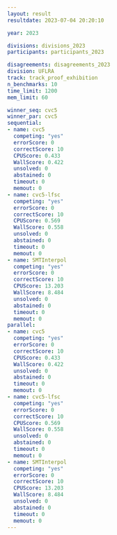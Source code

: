 ```yaml
---
layout: result
resultdate: 2023-07-04 20:20:10

year: 2023

divisions: divisions_2023
participants: participants_2023

disagreements: disagreements_2023
division: UFLRA
track: track_proof_exhibition
n_benchmarks: 10
time_limit: 1200
mem_limit: 60

winner_seq: cvc5
winner_par: cvc5
sequential:
- name: cvc5
  competing: "yes"
  errorScore: 0
  correctScore: 10
  CPUScore: 0.433
  WallScore: 0.422
  unsolved: 0
  abstained: 0
  timeout: 0
  memout: 0
- name: cvc5-lfsc
  competing: "yes"
  errorScore: 0
  correctScore: 10
  CPUScore: 0.569
  WallScore: 0.558
  unsolved: 0
  abstained: 0
  timeout: 0
  memout: 0
- name: SMTInterpol
  competing: "yes"
  errorScore: 0
  correctScore: 10
  CPUScore: 13.203
  WallScore: 8.484
  unsolved: 0
  abstained: 0
  timeout: 0
  memout: 0
parallel:
- name: cvc5
  competing: "yes"
  errorScore: 0
  correctScore: 10
  CPUScore: 0.433
  WallScore: 0.422
  unsolved: 0
  abstained: 0
  timeout: 0
  memout: 0
- name: cvc5-lfsc
  competing: "yes"
  errorScore: 0
  correctScore: 10
  CPUScore: 0.569
  WallScore: 0.558
  unsolved: 0
  abstained: 0
  timeout: 0
  memout: 0
- name: SMTInterpol
  competing: "yes"
  errorScore: 0
  correctScore: 10
  CPUScore: 13.203
  WallScore: 8.484
  unsolved: 0
  abstained: 0
  timeout: 0
  memout: 0
---
```

